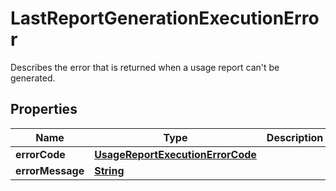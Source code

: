 

# LastReportGenerationExecutionError

Describes the error that is returned when a usage report can't be generated.

## Properties

| Name | Type | Description | Notes |
|------------ | ------------- | ------------- | -------------|
|**errorCode** | [**UsageReportExecutionErrorCode**](UsageReportExecutionErrorCode.md) |  |  [optional] |
|**errorMessage** | [**String**](String.md) |  |  [optional] |



